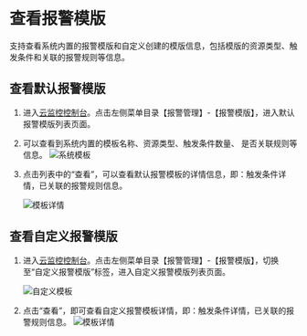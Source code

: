 # 查看报警模版

支持查看系统内置的报警模版和自定义创建的模版信息，包括模版的资源类型、触发条件和关联的报警规则等信息。

## 查看默认报警模版

1. 进入[云监控控制台](https://cms-console.jdcloud.com/overview)。点击左侧菜单目录【报警管理】-【报警模版】，进入默认报警模版列表页面。

2.  可以查看到系统内置的模板名称、资源类型、触发条件数量、 是否关联规则等信息。 
   ![系统模板](../../../../../../image/Cloud-Monitor/9-mb-xt.png)  

3. 点击列表中的“查看”，可以查看默认报警模板的详情信息，即：触发条件详情，已关联的报警规则信息。  

   ![模板详情](../../../../../../image/Cloud-Monitor/9-mb-xq.png)

## 查看自定义报警模版

1. 进入[云监控控制台](https://cms-console.jdcloud.com/overview)。点击左侧菜单目录【报警管理】-【报警模版】，切换至“自定义报警模版”标签，进入自定义报警模版列表页面。  

   ![自定义模板](../../../../../../image/Cloud-Monitor/9-mb-zdy-0.png)  

2. 点击“查看”，即可查看自定义报警模板详情，即：触发条件详情，已关联的报警规则信息。 
   ![模板详情](../../../../../../image/Cloud-Monitor/9-mb-zdy-xq.png)

